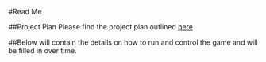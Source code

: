 #Read Me

##Project Plan
Please find the project plan outlined [here](https://github.com/MADAMULLAC/GAHM/blob/master/Project%20Plan.md "Project Plan")

##Below will contain the details on how to run and control the game and will be filled in over time.
